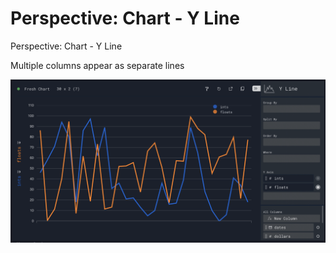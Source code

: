 # Perspective: Chart - Y Line

Perspective: Chart - Y Line

Multiple columns appear as separate lines

![Y Line Chart Example](./images/user/050_Perspective__Chart___Y_Line_1.png)

